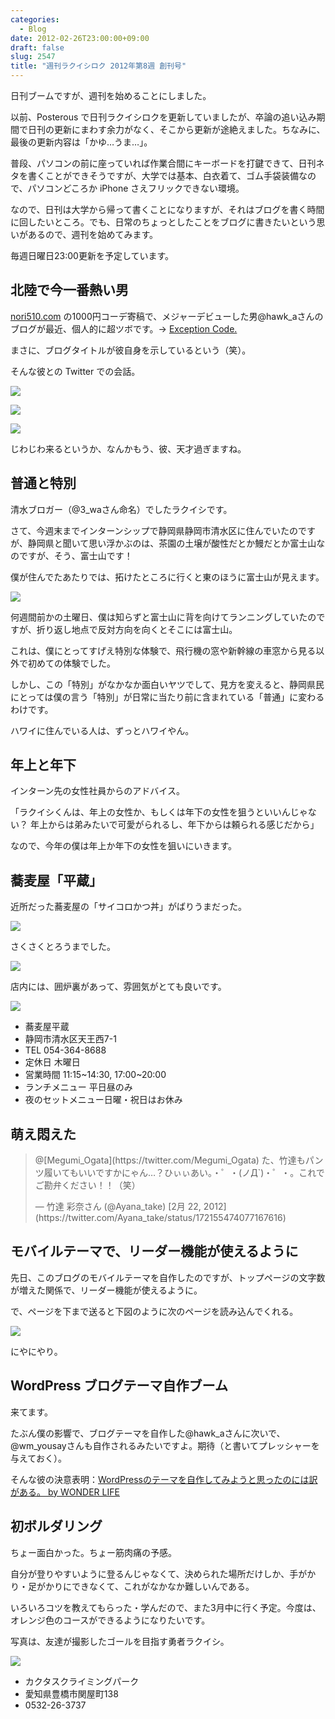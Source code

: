 ```yaml
---
categories:
  - Blog
date: 2012-02-26T23:00:00+09:00
draft: false
slug: 2547
title: "週刊ラクイシロク 2012年第8週 創刊号"
---
```


日刊ブームですが、週刊を始めることにしました。

以前、Posterous で日刊ラクイシロクを更新していましたが、卒論の追い込み期間で日刊の更新にまわす余力がなく、そこから更新が途絶えました。ちなみに、最後の更新内容は「かゆ…うま…」。

普段、パソコンの前に座っていれば作業合間にキーボードを打鍵できて、日刊ネタを書くことができそうですが、大学では基本、白衣着て、ゴム手袋装備なので、パソコンどころか iPhone さえフリックできない環境。

なので、日刊は大学から帰って書くことになりますが、それはブログを書く時間に回したいところ。でも、日常のちょっとしたことをブログに書きたいという思いがあるので、週刊を始めてみます。

毎週日曜日23:00更新を予定しています。

## 北陸で今一番熱い男

[nori510.com](http://nori510.com/) の1000円コーデ寄稿で、メジャーデビューした男@hawk_aさんのブログが最近、個人的に超ツボです。→ [Exception Code.](http://www.hawk-a.com/exception_code/)

まさに、ブログタイトルが彼自身を示しているという（笑）。

そんな彼との Twitter での会話。

![](/images/2012/02/2547_1.png)

![](/images/2012/02/2547_2.png)

![](/images/2012/02/2547_3.png)

じわじわ来るというか、なんかもう、彼、天才過ぎますね。

## 普通と特別

清水ブロガー（@3_waさん命名）でしたラクイシです。

さて、今週末までインターンシップで静岡県静岡市清水区に住んでいたのですが、静岡県と聞いて思い浮かぶのは、茶園の土壌が酸性だとか鰻だとか富士山なのですが、そう、富士山です！

僕が住んでたあたりでは、拓けたところに行くと東のほうに富士山が見えます。

![](/images/2012/02/2547_4.jpg)

何週間前かの土曜日、僕は知らずと富士山に背を向けてランニングしていたのですが、折り返し地点で反対方向を向くとそこには富士山。

これは、僕にとってすげえ特別な体験で、飛行機の窓や新幹線の車窓から見る以外で初めての体験でした。

しかし、この「特別」がなかなか面白いヤツでして、見方を変えると、静岡県民にとっては僕の言う「特別」が日常に当たり前に含まれている「普通」に変わるわけです。

ハワイに住んでいる人は、ずっとハワイやん。

## 年上と年下

インターン先の女性社員からのアドバイス。

「ラクイシくんは、年上の女性か、もしくは年下の女性を狙うといいんじゃない？ 年上からは弟みたいで可愛がられるし、年下からは頼られる感じだから」

なので、今年の僕は年上か年下の女性を狙いにいきます。

## 蕎麦屋「平蔵」

近所だった蕎麦屋の「サイコロかつ丼」がばりうまだった。

![](/images/2012/02/2547_5.jpg)

さくさくとろうまでした。

![](/images/2012/02/2547_6.jpg)

店内には、囲炉裏があって、雰囲気がとても良いです。

![](/images/2012/02/2547_7.jpg)

* 蕎麦屋平蔵
* 静岡市清水区天王西7-1
* TEL 054-364-8688
* 定休日 木曜日
* 営業時間 11:15~14:30, 17:00~20:00
* ランチメニュー 平日昼のみ
* 夜のセットメニュー日曜・祝日はお休み

## 萌え悶えた

<blockquote class="twitter-tweet" data-in-reply-to="172153700477968384" lang="ja"><p>@[Megumi_Ogata](https://twitter.com/Megumi_Ogata) た、竹達もパンツ履いてもいいですかにゃん…？ひぃぃあい。・゜・(ノД`)・゜・。これでご勘弁ください！！（笑）</p>&mdash; 竹達 彩奈さん (@Ayana_take) [2月 22, 2012](https://twitter.com/Ayana_take/status/172155474077167616)</p></blockquote>

## モバイルテーマで、リーダー機能が使えるように

先日、このブログのモバイルテーマを自作したのですが、トップページの文字数が増えた関係で、リーダー機能が使えるように。

で、ページを下まで送ると下図のように次のページを読み込んでくれる。

![](/images/2012/02/2547_8.png)

にやにやり。

## WordPress ブログテーマ自作ブーム

来てます。

たぶん僕の影響で、ブログテーマを自作した@hawk_aさんに次いで、@wm_yousayさんも自作されるみたいですよ。期待（と書いてプレッシャーを与えておく）。

そんな彼の決意表明：[WordPressのテーマを自作してみようと思ったのには訳がある。 by WONDER LIFE](http://blog.wondermarketing.info/mac/wordpress%e3%81%ae%e3%83%86%e3%83%bc%e3%83%9e%e3%82%92%e8%87%aa%e4%bd%9c%e3%81%97%e3%81%a6%e3%81%bf%e3%82%88%e3%81%86%e3%81%a8%e6%80%9d%e3%81%a3%e3%81%9f%e3%81%ae%e3%81%ab%e3%81%af%e8%a8%b3%e3%81%8c/)

## 初ボルダリング

ちょー面白かった。ちょー筋肉痛の予感。

自分が登りやすいように登るんじゃなくて、決められた場所だけしか、手がかり・足がかりにできなくて、これがなかなか難しいんである。

いろいろコツを教えてもらった・学んだので、また3月中に行く予定。今度は、オレンジ色のコースができるようになりたいです。

写真は、友達が撮影したゴールを目指す勇者ラクイシ。

![](/images/2012/02/2547_9.jpg)

* カクタスクライミングパーク
* 愛知県豊橋市関屋町138
* 0532-26-3737

